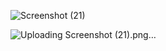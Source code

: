 ![Screenshot (21)](https://github.com/Vikram-Singh0/Counter-using-Java-Script/assets/153545205/28c7b412-3eb5-49dd-932e-e308f921b4b0)

![Uploading Screenshot (21).png…]()
